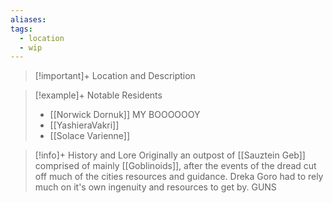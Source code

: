 ```yaml
---
aliases: 
tags:
  - location
  - wip
---
```



>[!important]+ Location and Description

> [!example]+ Notable Residents
> - [[Norwick Dornuk]] MY BOOOOOOY
> - [[YashieraVakri]]
> - [[Solace Varienne]]

> [!info]+ History and Lore
> Originally an outpost of [[Sauztein Geb]] comprised of mainly [[Goblinoids]], after the events of the dread cut off much of the cities resources and guidance. Dreka Goro had to rely much on it's own ingenuity and resources to get by. GUNS

